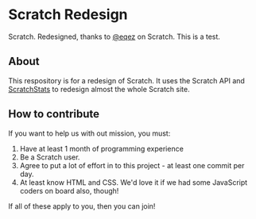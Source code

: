 # Scratch Redesign
Scratch. Redesigned, thanks to [@eqez](https://scratch.mit.edu/users/eqez/) on Scratch. This is a test.

## About
This respository is for a redesign of Scratch. It uses the Scratch API and [ScratchStats](https://scratchstats.com) to redesign almost the whole Scratch site.

## How to contribute
If you want to help us with out mission, you must:
  1. Have at least 1 month of programming experience
  2. Be a Scratch user.
  3. Agree to put a lot of effort in to this project - at least one commit per day.
  4. At least know HTML and CSS. We'd love it if we had some JavaScript coders on board also, though!
  
If all of these apply to you, then you can join!
